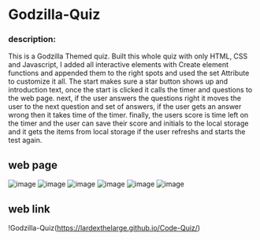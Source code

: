# Godzilla-Quiz

### description:
This is a Godzilla Themed quiz. Built this whole quiz with only HTML, CSS and Javascript, I added all interactive elements with Create element functions and appended them to the right spots and used the set Attribute to customize it all. The start makes sure a star button shows up and introduction text, once the start is clicked it calls the timer and questions to the web page. next, if the user answers the questions right it moves the user to the next question and set of answers, if the user gets an answer wrong then it takes time of the timer. finally, the users score is time left on the timer and the user can save their score and initials to the local storage and it gets the items from local storage if the user refreshs and starts the test again.


## web page
![image](https://user-images.githubusercontent.com/100447639/184292440-b58440f9-f0bd-421c-858d-f9d2e07d2023.png)
![image](https://user-images.githubusercontent.com/100447639/184292487-a8cebcf0-16a8-4d08-abc7-c14d579fa972.png)
![image](https://user-images.githubusercontent.com/100447639/184292517-ca42bcff-be06-41a9-9156-60a798841adf.png)
![image](https://user-images.githubusercontent.com/100447639/184292547-2d0a3917-0d0f-463e-8dff-12fe6b3e0100.png)
![image](https://user-images.githubusercontent.com/100447639/184292598-229e2b83-5d5d-4964-8188-99410866ed78.png)
![image](https://user-images.githubusercontent.com/100447639/184292651-a3e72e76-018b-468b-8d9b-601200915a0f.png)

## web link
!Godzilla-Quiz(https://lardexthelarge.github.io/Code-Quiz/)
